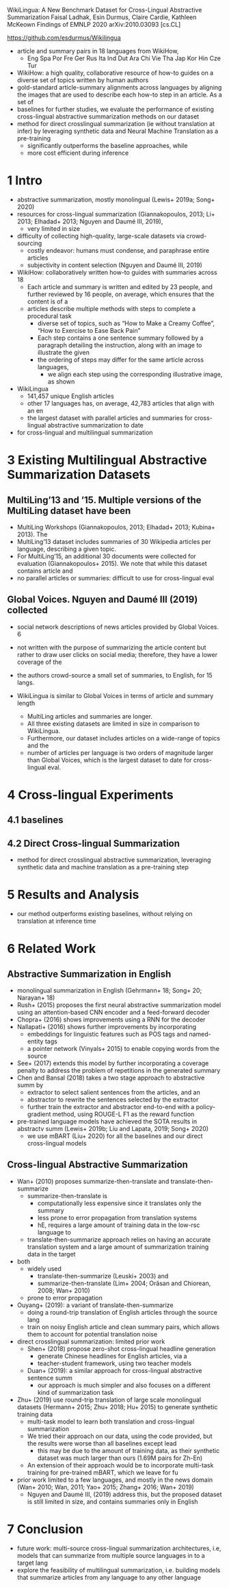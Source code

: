 WikiLingua: A New Benchmark Dataset for Cross-Lingual Abstractive Summarization
Faisal Ladhak, Esin Durmus, Claire Cardie, Kathleen McKeown
Findings of EMNLP 2020 arXiv:2010.03093 [cs.CL]

https://github.com/esdurmus/Wikilingua

* article and summary pairs in 18 languages from WikiHow,
  * Eng Spa Por Fre Ger Rus Ita Ind Dut Ara Chi Vie Tha Jap Kor Hin Cze Tur
* WikiHow: a high quality, collaborative resource of how-to guides on a diverse
  set of topics written by human authors
* gold-standard article-summary alignments across languages by aligning the
  images that are used to describe each how-to step in an article. As a set of
* baselines for further studies, we evaluate the performance of existing
  cross-lingual abstractive summarization methods on our dataset
* method for direct crosslingual summarization (ie without translation at infer)
  by leveraging synthetic data and Neural Machine Translation as a pre-training
  * significantly outperforms the baseline approaches, while
  * more cost efficient during inference

# 1 Intro

* abstractive summarization, mostly monolingual (Lewis+ 2019a; Song+ 2020)
* resources for cross-lingual summarization
  (Giannakopoulos, 2013; Li+ 2013; Elhadad+ 2013; Nguyen and Daumé III, 2019),
  * very limited in size
* difficulty of collecting high-quality, large-scale datasets via crowd-sourcing
  * costly endeavor: humans must condense, and paraphrase entire articles
  * subjectivity in content selection (Nguyen and Daumé III, 2019)
* WikiHow: collaboratively written how-to guides with summaries across 18
  * Each article and summary is written and edited by 23 people, and further
    reviewed by 16 people, on average, which ensures that the content is of a
  * articles describe multiple methods with steps to complete a procedural task
    * diverse set of topics, such as “How to Make a Creamy Coffee”, “How to
      Exercise to Ease Back Pain”
    * Each step contains a one sentence summary followed by a paragraph
      detailing the instruction, along with an image to illustrate the given
    * the ordering of steps may differ for the same article across languages,
      * we align each step using the corresponding illustrative image, as shown
* WikiLingua
  * 141,457 unique English articles
  * other 17 languages has, on average, 42,783 articles that align with an en
  * the largest dataset with parallel articles and summaries for cross-lingual
    abstractive summarization to date
* for cross-lingual and multilingual summarization

# 3 Existing Multilingual Abstractive Summarization Datasets

## MultiLing’13 and ’15. Multiple versions of the MultiLing dataset have been

* MultiLing Workshops (Giannakopoulos, 2013; Elhadad+ 2013; Kubina+ 2013).  The
* MultiLing’13 dataset includes summaries of 30 Wikipedia articles per language,
  describing a given topic.
* For MultiLing’15, an additional 30 documents were collected for evaluation
  (Giannakopoulos+ 2015). We note that while this dataset contains article and
* no parallel articles or summaries: difficult to use for cross-lingual eval

## Global Voices. Nguyen and Daumé III (2019) collected

* social network descriptions of news articles provided by Global Voices. 6
* not written with the purpose of summarizing the article content but rather to
  draw user clicks on social media; therefore, they have a lower coverage of the
* the authors crowd-source a small set of summaries, to English, for 15 langs.

* WikiLingua is similar to Global Voices in terms of article and summary length
  * MultiLing articles and summaries are longer.
  * All three existing datasets are limited in size in comparison to WikiLingua.
  * Furthermore, our dataset includes articles on a wide-range of topics and the
  * number of articles per language is two orders of magnitude larger than
    Global Voices, which is the largest dataset to date for cross-lingual eval.

# 4 Cross-lingual Experiments

## 4.1 baselines

## 4.2 Direct Cross-lingual Summarization

* method for direct crosslingual abstractive summarization, leveraging synthetic
  data and machine translation as a pre-training step

# 5 Results and Analysis

* our method outperforms existing baselines, without relying on translation at
  inference time

# 6 Related Work

## Abstractive Summarization in English

* monolingual summarization in English (Gehrmann+ 18; Song+ 20; Narayan+ 18)
* Rush+ (2015) proposes the first neural abstractive summarization model using
  an attention-based CNN encoder and a feed-forward decoder
* Chopra+ (2016) shows improvements using a RNN for the decoder
* Nallapati+ (2016) shows further improvements by incorporating
  * embeddings for linguistic features such as POS tags and named-entity tags
  * a pointer network (Vinyals+ 2015) to enable copying words from the source
* See+ (2017) extends this model by further incorporating a coverage penalty
  to address the problem of repetitions in the generated summary
* Chen and Bansal (2018) takes a two stage approach to abstractive summ by
  * extractor to select salient sentences from the articles, and an
  * abstractor to rewrite the sentences selected by the extractor
  * further train the extractor and abstractor end-to-end with a
    policy-gradient method, using ROUGE-L F1 as the reward function
* pre-trained language models have achieved the SOTA results in abstractv summ
  (Lewis+ 2019b; Liu and Lapata, 2019; Song+ 2020)
  * we use mBART (Liu+ 2020) for all the baselines and our direct
    cross-lingual models

## Cross-lingual Abstractive Summarization

* Wan+ (2010) proposes summarize-then-translate and translate-then-summarize
  * summarize-then-translate is
    * computationally less expensive since it translates only the summary
    * less prone to error propagation from translation systems
    * hE, requires a large amount of training data in the low-rsc language to
  * translate-then-summarize approach relies on having an accurate translation
    system and a large amount of summarization training data in the target
* both
  * widely used
    * translate-then-summarize (Leuski+ 2003) and
    * summarize-then-translate (Lim+ 2004; Orăsan and Chiorean, 2008; Wan+ 2010)
  * prone to error propagation
* Ouyang+ (2019): a variant of translate-then-summarize
  * doing a round-trip translation of English articles through the source lang
  * train on noisy English article and clean summary pairs, which allows them
    to account for potential translation noise
* direct crosslingual summarization: limited prior work
  * Shen+ (2018) propose zero-shot cross-lingual headline generation
    * generate Chinese headlines for English articles, via a
    * teacher-student framework, using two teacher models
  * Duan+ (2019): a similar approach for cross-lingual abstractive sentence summ
    * our approach is much simpler and also focuses on a different kind of
      summarization task
* Zhu+ (2019) use round-trip translation of large scale monolingual datasets
  (Hermann+ 2015; Zhu+ 2018; Hu+ 2015) to generate synthetic training data
  * multi-task model to learn both translation and cross-lingual summarization
  * We tried their approach on our data, using the code provided, but the
    results were worse than all baselines except lead
    * this may be due to the amount of training data, as
      their synthetic dataset was much larger than ours (1.69M pairs for Zh-En)
  * An extension of their approach would be to
    incorporate multi-task training for pre-trained mBART, which we leave for fu
* prior work limited to a few languages, and mostly in the news domain
  (Wan+ 2010; Wan, 2011; Yao+ 2015; Zhang+ 2016; Wan+ 2019)
  * Nguyen and Daumé III, (2019) address this, but the proposed dataset is still
    limited in size, and contains summaries only in English

# 7 Conclusion

* future work: multi-source cross-lingual summarization architectures, i.e,
  models that can summarize from multiple source languages in to a target lang
* explore the feasibility of multilingual summarization, i.e. building models
  that summarize articles from any language to any other language

